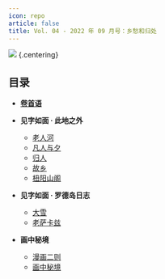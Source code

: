```yaml
---
icon: repo
article: false
title: Vol. 04 - 2022 年 09 月号：乡愁和归处
---
```


![](./res/cover.webp) {.centering}

## 目录

- [**卷首语**](intro)
- **见字如面 · 此地之外**
  - [老人河](article1)
  - [凡人与夕](article2)
  - [归人](article5)
  - [故乡](article6)
  - [杻阳山阁](article7)
- **见字如面 · 罗德岛日志**
  - [大雪](article3)
  - [老萨卡兹](article4)

- **画中秘境**
  - [漫画二则](comic1)
  - [画中秘境](paintings)

<ArticleAd />